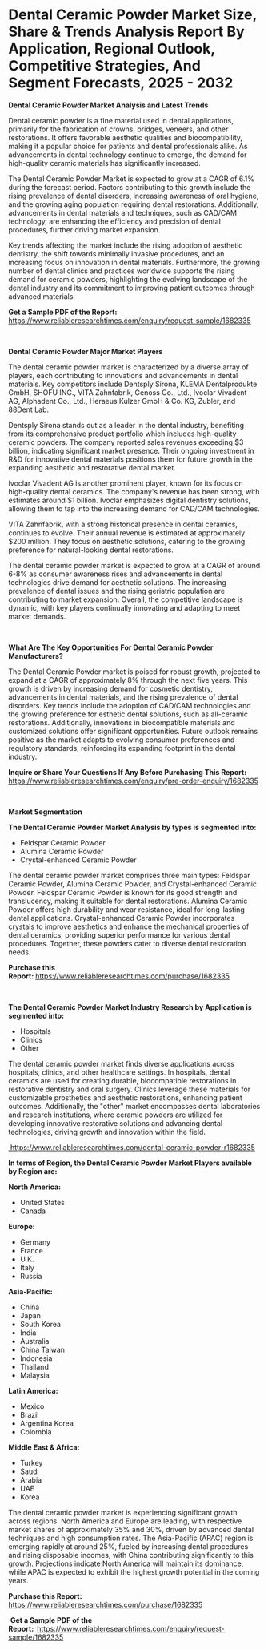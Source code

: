 <p><h1>Dental Ceramic Powder Market Size, Share & Trends Analysis Report By Application, Regional Outlook, Competitive Strategies, And Segment Forecasts, 2025 - 2032</h1></p><p><strong>Dental Ceramic Powder Market Analysis and Latest Trends</strong></p>
<p><p>Dental ceramic powder is a fine material used in dental applications, primarily for the fabrication of crowns, bridges, veneers, and other restorations. It offers favorable aesthetic qualities and biocompatibility, making it a popular choice for patients and dental professionals alike. As advancements in dental technology continue to emerge, the demand for high-quality ceramic materials has significantly increased.</p><p>The Dental Ceramic Powder Market is expected to grow at a CAGR of 6.1% during the forecast period. Factors contributing to this growth include the rising prevalence of dental disorders, increasing awareness of oral hygiene, and the growing aging population requiring dental restorations. Additionally, advancements in dental materials and techniques, such as CAD/CAM technology, are enhancing the efficiency and precision of dental procedures, further driving market expansion.</p><p>Key trends affecting the market include the rising adoption of aesthetic dentistry, the shift towards minimally invasive procedures, and an increasing focus on innovation in dental materials. Furthermore, the growing number of dental clinics and practices worldwide supports the rising demand for ceramic powders, highlighting the evolving landscape of the dental industry and its commitment to improving patient outcomes through advanced materials.</p></p>
<p><strong>Get a Sample PDF of the Report:&nbsp;</strong> <a href="https://www.reliableresearchtimes.com/enquiry/request-sample/1682335?utm_campaign=1581&utm_medium=2&utm_source=Github&utm_content=ia&utm_term=13042025&utm_id=dental-ceramic-powder">https://www.reliableresearchtimes.com/enquiry/request-sample/1682335</a></p>
<p>&nbsp;</p>
<p><strong>Dental Ceramic Powder Major Market Players</strong></p>
<p><p>The dental ceramic powder market is characterized by a diverse array of players, each contributing to innovations and advancements in dental materials. Key competitors include Dentsply Sirona, KLEMA Dentalprodukte GmbH, SHOFU INC., VITA Zahnfabrik, Genoss Co., Ltd., Ivoclar Vivadent AG, Alphadent Co., Ltd., Heraeus Kulzer GmbH & Co. KG, Zubler, and 88Dent Lab.</p><p>Dentsply Sirona stands out as a leader in the dental industry, benefiting from its comprehensive product portfolio which includes high-quality ceramic powders. The company reported sales revenues exceeding $3 billion, indicating significant market presence. Their ongoing investment in R&D for innovative dental materials positions them for future growth in the expanding aesthetic and restorative dental market.</p><p>Ivoclar Vivadent AG is another prominent player, known for its focus on high-quality dental ceramics. The company's revenue has been strong, with estimates around $1 billion. Ivoclar emphasizes digital dentistry solutions, allowing them to tap into the increasing demand for CAD/CAM technologies.</p><p>VITA Zahnfabrik, with a strong historical presence in dental ceramics, continues to evolve. Their annual revenue is estimated at approximately $200 million. They focus on aesthetic solutions, catering to the growing preference for natural-looking dental restorations.</p><p>The dental ceramic powder market is expected to grow at a CAGR of around 6-8% as consumer awareness rises and advancements in dental technologies drive demand for aesthetic solutions. The increasing prevalence of dental issues and the rising geriatric population are contributing to market expansion. Overall, the competitive landscape is dynamic, with key players continually innovating and adapting to meet market demands.</p></p>
<p>&nbsp;</p>
<p><strong>What Are The Key Opportunities For Dental Ceramic Powder Manufacturers?</strong></p>
<p><p>The Dental Ceramic Powder market is poised for robust growth, projected to expand at a CAGR of approximately 8% through the next five years. This growth is driven by increasing demand for cosmetic dentistry, advancements in dental materials, and the rising prevalence of dental disorders. Key trends include the adoption of CAD/CAM technologies and the growing preference for esthetic dental solutions, such as all-ceramic restorations. Additionally, innovations in biocompatible materials and customized solutions offer significant opportunities. Future outlook remains positive as the market adapts to evolving consumer preferences and regulatory standards, reinforcing its expanding footprint in the dental industry.</p></p>
<p><strong>Inquire or Share Your Questions If Any Before Purchasing This Report:</strong> <a href="https://www.reliableresearchtimes.com/enquiry/pre-order-enquiry/1682335?utm_campaign=1581&utm_medium=2&utm_source=Github&utm_content=ia&utm_term=13042025&utm_id=dental-ceramic-powder">https://www.reliableresearchtimes.com/enquiry/pre-order-enquiry/1682335</a></p>
<p>&nbsp;</p>
<p><strong>Market Segmentation</strong></p>
<p><strong>The Dental Ceramic Powder Market Analysis by types is segmented into:</strong></p>
<p><ul><li>Feldspar Ceramic Powder</li><li>Alumina Ceramic Powder</li><li>Crystal-enhanced Ceramic Powder</li></ul></p>
<p><p>The dental ceramic powder market comprises three main types: Feldspar Ceramic Powder, Alumina Ceramic Powder, and Crystal-enhanced Ceramic Powder. Feldspar Ceramic Powder is known for its good strength and translucency, making it suitable for dental restorations. Alumina Ceramic Powder offers high durability and wear resistance, ideal for long-lasting dental applications. Crystal-enhanced Ceramic Powder incorporates crystals to improve aesthetics and enhance the mechanical properties of dental ceramics, providing superior performance for various dental procedures. Together, these powders cater to diverse dental restoration needs.</p></p>
<p><strong>Purchase this Report:&nbsp;</strong><a href="https://www.reliableresearchtimes.com/purchase/1682335?utm_campaign=1581&utm_medium=2&utm_source=Github&utm_content=ia&utm_term=13042025&utm_id=dental-ceramic-powder">https://www.reliableresearchtimes.com/purchase/1682335</a></p>
<p>&nbsp;</p>
<p><strong>The Dental Ceramic Powder Market Industry Research by Application is segmented into:</strong></p>
<p><ul><li>Hospitals</li><li>Clinics</li><li>Other</li></ul></p>
<p><p>The dental ceramic powder market finds diverse applications across hospitals, clinics, and other healthcare settings. In hospitals, dental ceramics are used for creating durable, biocompatible restorations in restorative dentistry and oral surgery. Clinics leverage these materials for customizable prosthetics and aesthetic restorations, enhancing patient outcomes. Additionally, the "other" market encompasses dental laboratories and research institutions, where ceramic powders are utilized for developing innovative restorative solutions and advancing dental technologies, driving growth and innovation within the field.</p></p>
<p><a href="https://www.reliableresearchtimes.com/dental-ceramic-powder-r1682335?utm_campaign=1581&utm_medium=2&utm_source=Github&utm_content=ia&utm_term=13042025&utm_id=dental-ceramic-powder">&nbsp;https://www.reliableresearchtimes.com/dental-ceramic-powder-r1682335</a></p>
<p><strong>In terms of Region, the Dental Ceramic Powder Market Players available by Region are:</strong></p>
<p>
    <p> <strong> North America: </strong>
        <ul>
            <li>United States</li>
            <li>Canada</li>
        </ul>
        </p> 
    <p> <strong> Europe: </strong>
        <ul>
            <li>Germany</li>
            <li>France</li>
            <li>U.K.</li>
            <li>Italy</li>
            <li>Russia</li>
        </ul>
        </p> 
    <p> <strong> Asia-Pacific: </strong>
        <ul>
            <li>China</li>
            <li>Japan</li>
            <li>South Korea</li>
            <li>India</li>
            <li>Australia</li>
            <li>China Taiwan</li>
            <li>Indonesia</li>
            <li>Thailand</li>
            <li>Malaysia</li>
        </ul>
        </p> 
    <p> <strong> Latin America: </strong>
        <ul>
            <li>Mexico</li>
            <li>Brazil</li>
            <li>Argentina Korea</li>
            <li>Colombia</li>
        </ul>
        </p> 
    <p> <strong> Middle East & Africa: </strong>
        <ul>
            <li>Turkey</li>
            <li>Saudi</li>
            <li>Arabia</li>
            <li>UAE</li>
            <li>Korea</li>
        </ul>
    </p>
    </p>
<p><p>The dental ceramic powder market is experiencing significant growth across regions. North America and Europe are leading, with respective market shares of approximately 35% and 30%, driven by advanced dental techniques and high consumption rates. The Asia-Pacific (APAC) region is emerging rapidly at around 25%, fueled by increasing dental procedures and rising disposable incomes, with China contributing significantly to this growth. Projections indicate North America will maintain its dominance, while APAC is expected to exhibit the highest growth potential in the coming years.</p></p>
<p><strong>Purchase this Report: </strong><a href="https://www.reliableresearchtimes.com/purchase/1682335?utm_campaign=1581&utm_medium=2&utm_source=Github&utm_content=ia&utm_term=13042025&utm_id=dental-ceramic-powder">https://www.reliableresearchtimes.com/purchase/1682335</a></p>
<p>&nbsp;<strong>Get a Sample PDF of the Report:&nbsp;&nbsp;</strong><a href="https://www.reliableresearchtimes.com/enquiry/request-sample/1682335?utm_campaign=1581&utm_medium=2&utm_source=Github&utm_content=ia&utm_term=13042025&utm_id=dental-ceramic-powder">https://www.reliableresearchtimes.com/enquiry/request-sample/1682335</a></p>
<p><strong></strong></p>
<p><p></p><p></p><p></p></p>